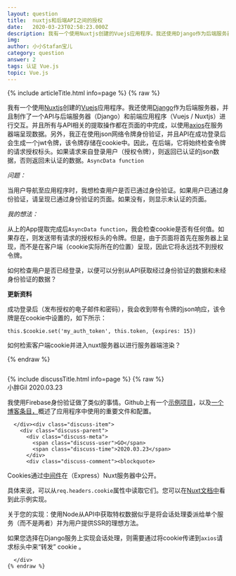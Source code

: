 ```yaml
---
layout: question
title:  nuxtjs和后端API之间的授权
date:   2020-03-23T02:58:23.000Z
description: 我有一个使用Nuxtjs创建的Vuejs应用程序。我还使用Django作为后端服务器，并且制作了一个API与后端服务器（Django）和前端应用程序（Vu...
img: 
author: 小小Stafan宝儿
category: question
answer: 2
tags: 认证 Vue.js
topic: Vue.js
---
```

<div class="article-root">
  <div class="article">
    {% include articleTitle.html info=page %}
    {% raw %}
    <div class="article-content"><p><font style="vertical-align: inherit;"><font style="vertical-align: inherit;">我有一个</font><font style="vertical-align: inherit;">使用</font><a href="https://nuxtjs.org/guide" rel="noreferrer"><font style="vertical-align: inherit;">Nuxtjs</font></a><font style="vertical-align: inherit;">创建</font><font style="vertical-align: inherit;">的</font></font><a href="https://vuejs.org/" rel="noreferrer"><font style="vertical-align: inherit;"><font style="vertical-align: inherit;">Vuejs</font></font></a><font style="vertical-align: inherit;"><font style="vertical-align: inherit;">应用程序</font><font style="vertical-align: inherit;">。</font><font style="vertical-align: inherit;">我还使用</font><a href="https://www.djangoproject.com/" rel="noreferrer"><font style="vertical-align: inherit;">Django</font></a><font style="vertical-align: inherit;">作为后端服务器，并且制作了一个API与后端服务器（Django）和前端应用程序（Vuejs / Nuxtjs）进行交互。</font><font style="vertical-align: inherit;">并且所有与API相关的提取操作都在</font><font style="vertical-align: inherit;">页面的</font><font style="vertical-align: inherit;">中完成，以</font><font style="vertical-align: inherit;">使用</font><a href="https://www.npmjs.com/package/@nuxtjs/axios" rel="noreferrer"><font style="vertical-align: inherit;">axios</font></a><font style="vertical-align: inherit;">在服务器端呈现数据</font><font style="vertical-align: inherit;">。</font><font style="vertical-align: inherit;">另外，我正在使用json网络令牌身份验证，并且API在成功登录后会生成一个jwt令牌，该令牌存储在cookie中。</font><font style="vertical-align: inherit;">因此，在后端，它将始终检查令牌的请求授权标头。</font><font style="vertical-align: inherit;">如果请求来自登录用户（授权令牌），则返回已认证的json数据，否则返回未认证的数据。</font></font><a href="https://nuxtjs.org/guide" rel="noreferrer"><font style="vertical-align: inherit;"></font></a><font style="vertical-align: inherit;"></font><a href="https://www.djangoproject.com/" rel="noreferrer"><font style="vertical-align: inherit;"></font></a><font style="vertical-align: inherit;"></font><code>AsyncData function</code><font style="vertical-align: inherit;"></font><a href="https://www.npmjs.com/package/@nuxtjs/axios" rel="noreferrer"><font style="vertical-align: inherit;"></font></a><font style="vertical-align: inherit;"></font></p>

<p><em><font style="vertical-align: inherit;"><font style="vertical-align: inherit;">问题：</font></font></em></p>

<p><font style="vertical-align: inherit;"><font style="vertical-align: inherit;">当用户导航至应用程序时，我想检查用户是否已通过身份验证。</font><font style="vertical-align: inherit;">如果用户已通过身份验证，请呈现已通过身份验证的页面。</font><font style="vertical-align: inherit;">如果没有，则显示未认证的页面。</font></font></p>

<p><em><font style="vertical-align: inherit;"><font style="vertical-align: inherit;">我的想法：</font></font></em></p>

<p><font style="vertical-align: inherit;"><font style="vertical-align: inherit;">从上的App提取完成后</font></font><code>AsyncData function</code><font style="vertical-align: inherit;"><font style="vertical-align: inherit;">，我会检查cookie是否有任何值。</font><font style="vertical-align: inherit;">如果存在，则发送带有请求的授权标头的令牌。</font><font style="vertical-align: inherit;">但是，由于页面将首先在服务器上呈现，而不是在客户端（cookie实际所在的位置）呈现，因此它将永远找不到授权令牌。</font></font></p>

<p><font style="vertical-align: inherit;"><font style="vertical-align: inherit;">如何检查用户是否已经登录，以便可以分别从API获取经过身份验证的数据和未经身份验证的数据？</font></font></p>

<p><strong><font style="vertical-align: inherit;"><font style="vertical-align: inherit;">更新资料</font></font></strong></p>

<p><font style="vertical-align: inherit;"><font style="vertical-align: inherit;">成功登录后（发布授权的电子邮件和密码），我会收到带有令牌的json响应，该令牌是在cookie中设置的，如下所示：</font></font></p>

<pre><code>this.$cookie.set('my_auth_token', this.token, {expires: 15})
</code></pre>

<p><font style="vertical-align: inherit;"><font style="vertical-align: inherit;">如何检索客户端cookie并进入nuxt服务器以进行服务器端渲染？</font></font></p></div>
    {% endraw %}
  </div>
  <p style="height: 0;width:0;overflow: hidden;"> 第2706篇《nuxtjs和后端API之间的授权》来自Winter(https://github.com/aiyld/aiyld.github.io)的站点</p>
  <div class="discuss-wrapper">
    {% include discussTitle.html info=page %}
    {% raw %}
    <div class="discuss-item">
        <div class="discuss-parent">
          <div class="discuss-meta">
            <span class="discuss-user">小胖Gil</span>
            <span class="discuss-time">2020.03.23</span>
          </div>
          <div class="discuss-comment"><p><font style="vertical-align: inherit;"><font style="vertical-align: inherit;">我使用Firebase身份验证做了类似的事情。</font><font style="vertical-align: inherit;">Github上</font><font style="vertical-align: inherit;">有一个</font></font><a href="https://github.com/rossma/nuxt-firebase-auth-ex" rel="nofollow noreferrer"><font style="vertical-align: inherit;"><font style="vertical-align: inherit;">示例项目</font></font></a><font style="vertical-align: inherit;"><font style="vertical-align: inherit;">，以及</font></font><a href="http://monstersandwich.blogspot.co.uk/2018/02/vuejs-nuxtjs-vuex-firebase-persisted.html" rel="nofollow noreferrer"><font style="vertical-align: inherit;"><font style="vertical-align: inherit;">一个博客条目，</font></font></a><font style="vertical-align: inherit;"><font style="vertical-align: inherit;">概述了应用程序中使用的重要文件和配置。</font></font></p></div>
        </div>
        
      </div><div class="discuss-item">
        <div class="discuss-parent">
          <div class="discuss-meta">
            <span class="discuss-user">GO</span>
            <span class="discuss-time">2020.03.23</span>
          </div>
          <div class="discuss-comment"><blockquote>
  <p><font style="vertical-align: inherit;"><font style="vertical-align: inherit;">Cookies通过</font></font><a href="https://nuxtjs.org/api/pages-middleware" rel="nofollow noreferrer"><font style="vertical-align: inherit;"><font style="vertical-align: inherit;">中间件</font></font></a><font style="vertical-align: inherit;"><font style="vertical-align: inherit;">在（Express）Nuxt服务器中公开</font><font style="vertical-align: inherit;">。</font></font></p>
</blockquote>

<p><font style="vertical-align: inherit;"><font style="vertical-align: inherit;">具体来说，可以从</font></font><code>req.headers.cookie</code><font style="vertical-align: inherit;"><font style="vertical-align: inherit;">属性中</font><font style="vertical-align: inherit;">读取它们</font><font style="vertical-align: inherit;">。</font><font style="vertical-align: inherit;">您可以在</font></font><a href="https://nuxtjs.org/examples/auth-routes" rel="nofollow noreferrer"><font style="vertical-align: inherit;"><font style="vertical-align: inherit;">Nuxt文档中</font></font></a><font style="vertical-align: inherit;"><font style="vertical-align: inherit;">看到此示例实现</font><font style="vertical-align: inherit;">。</font></font></p>

<p><font style="vertical-align: inherit;"><font style="vertical-align: inherit;">关于您的实现：使用Node从API中获取特权数据似乎是将会话处理委派给单个服务（而不是两者）并为用户提供SSR的理想方法。</font></font></p>

<p><font style="vertical-align: inherit;"><font style="vertical-align: inherit;">如果您选择在Django服务上实现会话处理，则需要通过将cookie传递到</font></font><code>axios</code><font style="vertical-align: inherit;"><font style="vertical-align: inherit;">请求标头中</font><font style="vertical-align: inherit;">来“转发” cookie </font><font style="vertical-align: inherit;">。</font></font></p></div>
        </div>
        
      </div>
    {% endraw %}
  </div>
<div>

